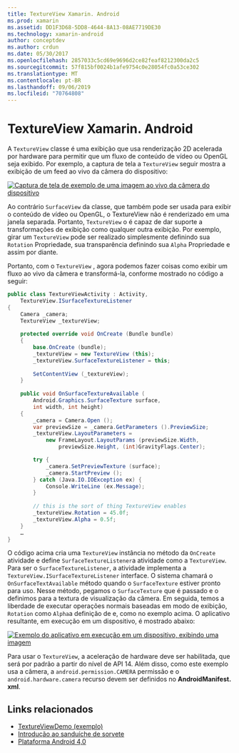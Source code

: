 ```yaml
---
title: TextureView Xamarin. Android
ms.prod: xamarin
ms.assetid: DD1F3D68-5DD8-4644-8A13-08AE7719DE30
ms.technology: xamarin-android
author: conceptdev
ms.author: crdun
ms.date: 05/30/2017
ms.openlocfilehash: 2857033c5cd69e9696d2ce82feaf8212300da2c5
ms.sourcegitcommit: 57f815bf0024b1afe9754c0e28054fc0a53ce302
ms.translationtype: MT
ms.contentlocale: pt-BR
ms.lasthandoff: 09/06/2019
ms.locfileid: "70764808"
---
```

# <a name="xamarinandroid-textureview"></a>TextureView Xamarin. Android

A `TextureView` classe é uma exibição que usa renderização 2D acelerada por hardware para permitir que um fluxo de conteúdo de vídeo ou OpenGL seja exibido. Por exemplo, a captura de tela a `TextureView` seguir mostra a exibição de um feed ao vivo da câmera do dispositivo:

[![Captura de tela de exemplo de uma imagem ao vivo da câmera do dispositivo](texture-view-images/22-textureviewcamera.png)](texture-view-images/22-textureviewcamera.png#lightbox)

Ao contrário `SurfaceView` da classe, que também pode ser usada para exibir o conteúdo de vídeo ou OpenGL, o TextureView não é renderizado em uma janela separada.
Portanto, `TextureView` o é capaz de dar suporte a transformações de exibição como qualquer outra exibição. Por exemplo, girar um `TextureView` pode ser realizado simplesmente definindo sua `Rotation` Propriedade, sua transparência definindo sua `Alpha` Propriedade e assim por diante.

Portanto, com o `TextureView` , agora podemos fazer coisas como exibir um fluxo ao vivo da câmera e transformá-la, conforme mostrado no código a seguir:

```csharp
public class TextureViewActivity : Activity,
    TextureView.ISurfaceTextureListener
{
    Camera _camera;
    TextureView _textureView;
       
    protected override void OnCreate (Bundle bundle)
    {
        base.OnCreate (bundle);
        _textureView = new TextureView (this);
        _textureView.SurfaceTextureListener = this;
           
        SetContentView (_textureView);
    }
       
    public void OnSurfaceTextureAvailable (
        Android.Graphics.SurfaceTexture surface,
        int width, int height)
    {
        _camera = Camera.Open ();
        var previewSize = _camera.GetParameters ().PreviewSize;
        _textureView.LayoutParameters =
            new FrameLayout.LayoutParams (previewSize.Width,
                previewSize.Height, (int)GravityFlags.Center);

        try {
            _camera.SetPreviewTexture (surface);
            _camera.StartPreview ();
        } catch (Java.IO.IOException ex) {
            Console.WriteLine (ex.Message);
        }
           
        // this is the sort of thing TextureView enables
        _textureView.Rotation = 45.0f;
        _textureView.Alpha = 0.5f;
    }
    …
}
```

O código acima cria uma `TextureView` instância no método da `OnCreate` atividade e define `SurfaceTextureListener`a atividade como a `TextureView`. Para ser o `SurfaceTextureListener`, a atividade implementa a `TextureView.ISurfaceTextureListener` interface. O sistema chamará o `OnSurfaceTextAvailable` método quando o `SurfaceTexture` estiver pronto para uso. Nesse método, pegamos o `SurfaceTexture` que é passado e o definimos para a textura de visualização da câmera. Em seguida, temos a liberdade de executar operações normais baseadas em modo de exibição, `Rotation` como `Alpha`a definição de e, como no exemplo acima. O aplicativo resultante, em execução em um dispositivo, é mostrado abaixo:

[![Exemplo do aplicativo em execução em um dispositivo, exibindo uma imagem](texture-view-images/17-textureviewdemo.png)](texture-view-images/17-textureviewdemo.png#lightbox)

Para usar o `TextureView`, a aceleração de hardware deve ser habilitada, que será por padrão a partir do nível de API 14. Além disso, como este exemplo usa a câmera, a `android.permission.CAMERA` permissão e o `android.hardware.camera` recurso devem ser definidos no **AndroidManifest. xml**.

## <a name="related-links"></a>Links relacionados

- [TextureViewDemo (exemplo)](https://docs.microsoft.com/samples/xamarin/monodroid-samples/textureviewdemo)
- [Introdução ao sanduíche de sorvete](http://www.android.com/about/ice-cream-sandwich/)
- [Plataforma Android 4,0](https://developer.android.com/sdk/android-4.0.html)
